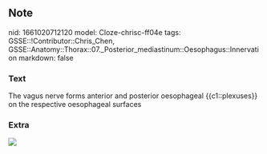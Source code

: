 ## Note
nid: 1661020712120
model: Cloze-chrisc-ff04e
tags: GSSE::!Contributor::Chris_Chen, GSSE::Anatomy::Thorax::07._Posterior_mediastinum::Oesophagus::Innervation
markdown: false

### Text
The vagus nerve forms anterior and posterior oesophageal {{c1::plexuses}} on the respective oesophageal surfaces

### Extra
<img src="gimo6-f4.jpg">
